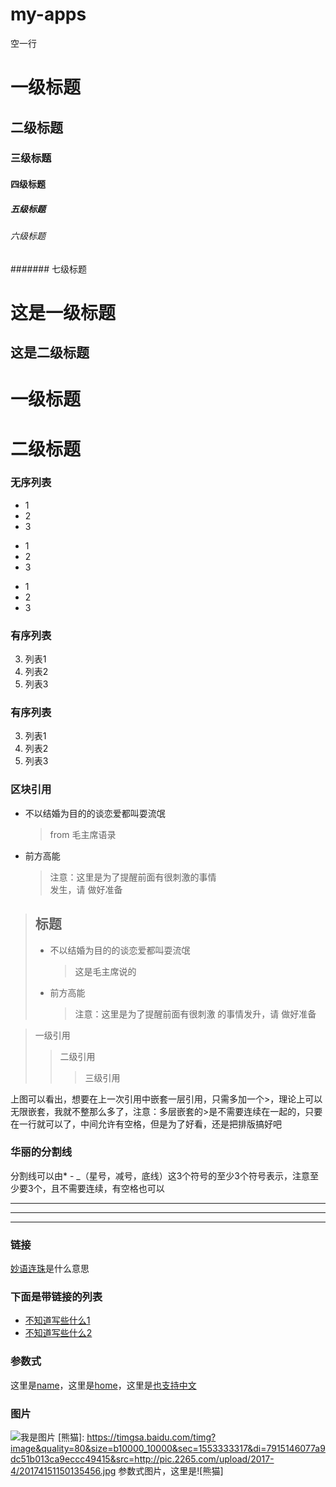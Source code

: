 # my-apps
空一行  
# 一级标题
## 二级标题
### 三级标题
#### 四级标题
##### 五级标题
###### 六级标题
####### 七级标题
  
  
这是一级标题
============
这是二级标题
--
  
  
# 一级标题 #
#  二级标题 ##
  
### 无序列表
* 1
* 2
* 3
+ 1
+ 2
+ 3
- 1
- 2
- 3

### 有序列表
3. 列表1
2. 列表2
1. 列表3
### 有序列表
3. 列表1
9. 列表2
1. 列表3
  
### 区块引用
* 不以结婚为目的的谈恋爱都叫耍流氓
	> from 毛主席语录
* 前方高能
	> 注意：这里是为了提醒前面有很刺激的事情  
	发生，请 做好准备
  
  
 > ## 标题
 > * 不以结婚为目的的谈恋爱都叫耍流氓
 >    > 这是毛主席说的
 > * 前方高能
 >    > 注意：这里是为了提醒前面有很刺激  的事情发升，请 做好准备  


 > 一级引用
 >> 二级引用
 >>> 三级引用

 上图可以看出，想要在上一次引用中嵌套一层引用，只需多加一个>，理论上可以无限嵌套，我就不整那么多了，注意：多层嵌套的>是不需要连续在一起的，只要在一行就可以了，中间允许有空格，但是为了好看，还是把排版搞好吧
  
### 华丽的分割线
分割线可以由* - \_（星号，减号，底线）这3个符号的至少3个符号表示，注意至少要3个，且不需要连续，有空格也可以
  
***
---
___
  
### 链接
[妙语连珠](https://www.baidu.com/ "搜索")是什么意思  
### 下面是带链接的列表
* [不知道写些什么1](https://www.baidu.com/)
* [不知道写些什么2](https://www.baidu.com/)
### 参数式
[name]: https://www.baidu.com/name "名称"
[home]: https://www.baidu.com/home "首页"
[也支持中文]: https://www.baidu.com/name "无题"
这里是[name]，这里是[home]，这里是[也支持中文]
###
### 图片
![我是图片](https://timgsa.baidu.com/timg?image&quality=80&size=b10000_10000&sec=1553333317&di=7915146077a9dc51b013ca9eccc49415&src=http://pic.2265.com/upload/2017-4/20174151150135456.jpg)
[熊猫]: https://timgsa.baidu.com/timg?image&quality=80&size=b10000_10000&sec=1553333317&di=7915146077a9dc51b013ca9eccc49415&src=http://pic.2265.com/upload/2017-4/20174151150135456.jpg
参数式图片，这里是![熊猫]





